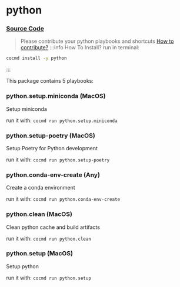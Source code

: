 # python
### [ Source Code ](https://github.com/cocmd/hub/tree/master/packages/python)
> Please contribute your python playbooks and shortcuts
> [How to contribute?](https://cocmd.org/docs/contributing)
:::info How To Install?
run in terminal:
```bash
cocmd install -y python
```
:::


This package contains 5 playbooks:

### python.setup.miniconda (MacOS)
Setup miniconda


run it with: `cocmd run python.setup.miniconda`

### python.setup-poetry (MacOS)
Setup Poetry for Python development


run it with: `cocmd run python.setup-poetry`

### python.conda-env-create (Any)
Create a conda environment


run it with: `cocmd run python.conda-env-create`

### python.clean (MacOS)
Clean python cache and build artifacts


run it with: `cocmd run python.clean`

### python.setup (MacOS)
Setup python


run it with: `cocmd run python.setup`





